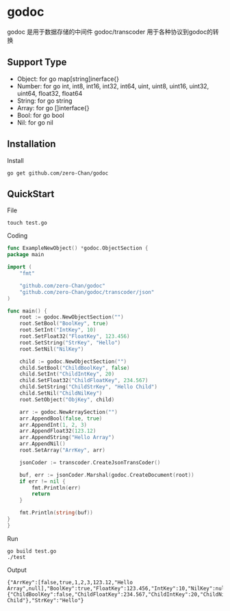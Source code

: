 godoc
==============
godoc 是用于数据存储的中间件
godoc/transcoder 用于各种协议到godoc的转换

## Support Type
 * Object: for go map[string]inerface{}
 * Number: for go int, int8, int16, int32, int64, uint, uint8, uint16, uint32, uint64, float32, float64
 * String: for go string
 * Array: for go []interface{}
 * Bool: for go bool
 * Nil: for go nil

## Installation
Install
```shell
go get github.com/zero-Chan/godoc
```

## QuickStart
File
```shell
touch test.go
```

Coding
```go
func ExampleNewObject() *godoc.ObjectSection {
package main

import (
	"fmt"

	"github.com/zero-Chan/godoc"
	"github.com/zero-Chan/godoc/transcoder/json"
)

func main() {
	root := godoc.NewObjectSection("")
	root.SetBool("BoolKey", true)
	root.SetInt("IntKey", 10)
	root.SetFloat32("FloatKey", 123.456)
	root.SetString("StrKey", "Hello")
	root.SetNil("NilKey")

	child := godoc.NewObjectSection("")
	child.SetBool("ChildBoolKey", false)
	child.SetInt("ChildIntKey", 20)
	child.SetFloat32("ChildFloatKey", 234.567)
	child.SetString("ChildStrKey", "Hello Child")
	child.SetNil("ChildNilKey")
	root.SetObject("ObjKey", child)

	arr := godoc.NewArraySection("")
	arr.AppendBool(false, true)
	arr.AppendInt(1, 2, 3)
	arr.AppendFloat32(123.12)
	arr.AppendString("Hello Array")
	arr.AppendNil()
	root.SetArray("ArrKey", arr)

	jsonCoder := transcoder.CreateJsonTransCoder()

	buf, err := jsonCoder.Marshal(godoc.CreateDocument(root))
	if err != nil {
		fmt.Println(err)
		return
	}

	fmt.Println(string(buf))
}
}
```

Run
```shell
go build test.go
./test
```
Output
```
{"ArrKey":[false,true,1,2,3,123.12,"Hello Array",null],"BoolKey":true,"FloatKey":123.456,"IntKey":10,"NilKey":null,"ObjKey":{"ChildBoolKey":false,"ChildFloatKey":234.567,"ChildIntKey":20,"ChildNilKey":null,"ChildStrKey":"Hello Child"},"StrKey":"Hello"}
```
